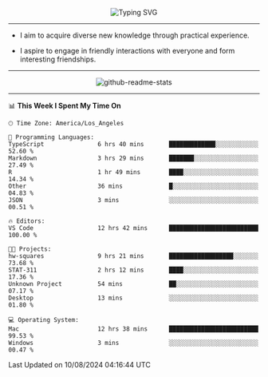 <p align="center">
  <img src="https://readme-typing-svg.demolab.com?font=Fira+Code&weight=500&size=32&duration=2500&pause=1600&center=true&vCenter=true&random=false&width=1024&height=64&lines=Hi+there+%F0%9F%91%8B;I'm+delighted+you+could+make+it+here+%F0%9F%8E%89;I'm+Harry%2C+a+college+student+still+finding+my+way" alt="Typing SVG" />
</p>


---


- I aim to acquire diverse new knowledge through practical experience.

- I aspire to engage in friendly interactions with everyone and form interesting friendships.


---


<p align="center">
  <img src="https://github-readme-stats.vercel.app/api?username=Harry-Jing&show_icons=true" alt="github-readme-stats"/>
</p>


---

<!--START_SECTION:waka-->
📊 **This Week I Spent My Time On** 

```text
🕑︎ Time Zone: America/Los_Angeles

💬 Programming Languages: 
TypeScript               6 hrs 40 mins       █████████████░░░░░░░░░░░░   52.60 % 
Markdown                 3 hrs 29 mins       ███████░░░░░░░░░░░░░░░░░░   27.49 % 
R                        1 hr 49 mins        ████░░░░░░░░░░░░░░░░░░░░░   14.34 % 
Other                    36 mins             █░░░░░░░░░░░░░░░░░░░░░░░░   04.83 % 
JSON                     3 mins              ░░░░░░░░░░░░░░░░░░░░░░░░░   00.51 % 

🔥 Editors: 
VS Code                  12 hrs 42 mins      █████████████████████████   100.00 % 

🐱‍💻 Projects: 
hw-squares               9 hrs 21 mins       ██████████████████░░░░░░░   73.68 % 
STAT-311                 2 hrs 12 mins       ████░░░░░░░░░░░░░░░░░░░░░   17.36 % 
Unknown Project          54 mins             ██░░░░░░░░░░░░░░░░░░░░░░░   07.17 % 
Desktop                  13 mins             ░░░░░░░░░░░░░░░░░░░░░░░░░   01.80 % 

💻 Operating System: 
Mac                      12 hrs 38 mins      █████████████████████████   99.53 % 
Windows                  3 mins              ░░░░░░░░░░░░░░░░░░░░░░░░░   00.47 % 
```


 Last Updated on 10/08/2024 04:16:44 UTC
<!--END_SECTION:waka-->
